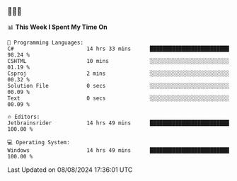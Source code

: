 ### 👋👋👋
<!--START_SECTION:waka-->
📊 **This Week I Spent My Time On** 

```text
💬 Programming Languages: 
C#                       14 hrs 33 mins      █████████████████████████   98.24 % 
CSHTML                   10 mins             ░░░░░░░░░░░░░░░░░░░░░░░░░   01.19 % 
Csproj                   2 mins              ░░░░░░░░░░░░░░░░░░░░░░░░░   00.32 % 
Solution File            0 secs              ░░░░░░░░░░░░░░░░░░░░░░░░░   00.09 % 
Text                     0 secs              ░░░░░░░░░░░░░░░░░░░░░░░░░   00.09 % 

🔥 Editors: 
Jetbrainsrider           14 hrs 49 mins      █████████████████████████   100.00 % 

💻 Operating System: 
Windows                  14 hrs 49 mins      █████████████████████████   100.00 % 
```


 Last Updated on 08/08/2024 17:36:01 UTC
<!--END_SECTION:waka-->
